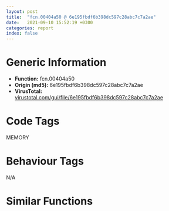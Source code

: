 ```yaml
---
layout: post
title:  "fcn.00404a50 @ 6e195fbdf6b398dc597c28abc7c7a2ae"
date:   2021-09-10 15:52:19 +0300
categories: report
index: false
---
```


# Generic Information
- **Function:** fcn.00404a50
- **Origin (md5):** 6e195fbdf6b398dc597c28abc7c7a2ae
- **VirusTotal:** [virustotal.com/gui/file/6e195fbdf6b398dc597c28abc7c7a2ae][virustotal_ref]

# Code Tags
<span class="tag" id="MEMORY">MEMORY</span>


# Behaviour Tags
<span class="bhv-tag" id="na">N/A</span>

# Similar Functions
<script type="text/javascript" src="https://www.gstatic.com/charts/loader.js"></script>
<script type="text/javascript">

    google.charts.load('current', {'packages':['corechart']});
    google.charts.setOnLoadCallback(drawChart);

    function drawChart() {
    var data = new google.visualization.DataTable();
        data.addColumn('number', 'X');
        data.addColumn('number', 'Y');
        data.addColumn({type: 'string', role: 'tooltip', 'p': {'html': true}});
        data.addColumn({'type': 'string', 'role': 'style'});
        
        data.addRows([
    [59.513065338134766, 14.09035587310791, '<b><a href="/report/fcn.00404a50@6e195fbdf6b398dc597c28abc7c7a2ae">fcn.00404a50</a><br>@6e195fbdf6b398dc597c28abc7c7a2ae</b><br>', 'point { fill-color: #e0440e; }'],
[160.8629150390625, 71.17805480957031, '<b><a href="/report/fcn.004013c0@562bf33eb57e8c08a86e538e69918c30">fcn.004013c0</a><br>@562bf33eb57e8c08a86e538e69918c30</b><br>', 'null'],
[-6.798903942108154, -81.1019515991211, '<b><a href="/report/fcn.00430290@46f6c2adf1fd4d1453ed312ca79dd9bf">fcn.00430290</a><br>@46f6c2adf1fd4d1453ed312ca79dd9bf</b><br>', 'null'],
[92.55120849609375, -97.17700958251953, '<b><a href="/report/fcn.0040231c@4e7335a256154dbc07a5bd862e9622fe">fcn.0040231c</a><br>@4e7335a256154dbc07a5bd862e9622fe</b><br>', 'null'],
[77.99565887451172, 128.1795654296875, '<b><a href="/report/fcn.00406390@883dfc165005908f8666e487fe529d8c">fcn.00406390</a><br>@883dfc165005908f8666e487fe529d8c</b><br>', 'null'],
[-18.4028263092041, 99.87919616699219, '<b><a href="/report/fcn.00403bc0@4643b8f5a3d13e435a65fc553546b71e">fcn.00403bc0</a><br>@4643b8f5a3d13e435a65fc553546b71e</b><br>', 'null'],
[-56.11835479736328, 6.594194412231445, '<b><a href="/report/fcn.00402059@01be4434cc5f975da87a4b25d209e100">fcn.00402059</a><br>@01be4434cc5f975da87a4b25d209e100</b><br>', 'null'],
[166.60205078125, -29.19150161743164, '<b><a href="/report/fcn.00407860@22e4fd0c4b1c614e2ac3f6bd9999bcbd">fcn.00407860</a><br>@22e4fd0c4b1c614e2ac3f6bd9999bcbd</b><br>', 'null'],

        ]);

    var options = {
        title: 'Similarity Plot',
        legend: 'none',
        colors: ['#dedbd9', '#e6693e', '#ec8f6e', '#f3b49f', '#f6c7b6'],
        tooltip: {isHtml: true, trigger: 'both'},
        explorer: {
        actions: ["dragToZoom", "rightClickToReset"],
        },
        chartArea: {
        width: '80%',
        height: '80%'
        },
        width: '100%',
        height: '100%'
    };

    var chart = new google.visualization.ScatterChart(document.getElementById('chart_div'));

    chart.draw(data, options);
    }
    
</script>


<div id="chart_div" style="width: 100%px; height: 100%;"></div>

# Disassembled Code
{% highlight nasm %}

push ebp
mov ebp, esp
sub esp, 0x98
mov eax, dword[ebp-0x44]
add eax, 0xf5
mov dword[ebp-0x24], eax
mov dword[ebp-0x34], 0xfffffb10
mov dword[ebp-0x2c], 0xfffffe7d
mov ecx, dword[ebp-0x28]
mov edx, dword[ebp-0x78]
lea eax, [edx+ecx+0x307]
mov dword[ebp-4], eax
cmp dword[ebp-4], 0x21f
je 0x404a93
mov ecx, dword[ebp-0x5c]
cmp ecx, dword[ebp-8]
je 0x404a9a
mov dword[ebp-0x54], 0x5ec
mov edx, dword[ebp-0x2c]
add edx, 0x25c
mov dword[ebp-0x64], edx
cmp dword[ebp-0x48], 0x3bc
jne 0x404ac3
cmp dword[ebp-0x10], 0x83
jne 0x404ac3
mov eax, 0xffffffa1
sub eax, dword[ebp-0x4c]
mov dword[ebp-0x18], eax
mov ecx, dword[ebp-0x40]
add ecx, dword[ebp-4]
sub ecx, dword[ebp-8]
mov dword[ebp-0x88], ecx
mov edx, dword[ebp-0xc]
cmp edx, dword[ebp-0x2c]
ja 0x404ae9
mov eax, dword[ebp-0x18]
cmp eax, dword[ebp-0x58]
jbe 0x404ae9
mov dword[ebp-0x18], 0xffffff3e
mov ecx, dword[ebp-0x1c]
add ecx, 0xb1
mov dword[ebp-0x38], ecx
mov edx, dword[ebp-0x14]
add edx, dword[ebp-0x50]
mov dword[ebp-8], edx
mov eax, dword[ebp-0x4c]
sub eax, 0x112
mov dword[ebp-0x68], eax
mov ecx, dword[ebp-4]
sub ecx, dword[ebp-0x28]
sub ecx, dword[ebp-0x48]
mov dword[ebp-0x64], ecx
cmp dword[ebp-0x34], 0x193
je 0x404b26
mov edx, dword[ebp-0x14]
cmp edx, dword[ebp-0xc]
jae 0x404b38
mov eax, 0x84
sub eax, dword[ebp-8]
sub eax, 0x312
mov dword[ebp-0x38], eax
jmp 0x404b3f
mov dword[ebp-0x54], 0x47f
mov ecx, dword[ebp-0x4c]
add ecx, 0x66
mov dword[ebp-0x74], ecx
mov dword[ebp-0x44], 0x426
cmp dword[ebp-0x1c], 0x25a
jae 0x404b76
cmp dword[ebp-0x68], 0
jne 0x404b76
cmp dword[ebp-0x48], 0x1b8
jae 0x404b76
mov edx, dword[ebp-8]
add edx, 0x21d
sub edx, dword[ebp-0x34]
mov dword[ebp-0x14], edx
mov eax, 0x133
sub eax, dword[ebp-0x14]
sub eax, 0x26a
mov dword[ebp-0x80], eax
mov ecx, dword[ebp-0x14]
add ecx, 0x26b
mov dword[ebp-0x24], ecx
mov edx, dword[ebp-0x2c]
cmp edx, dword[ebp-0x34]
ja 0x404ba2
mov eax, dword[ebp-0x2c]
cmp eax, dword[ebp-0xc]
jbe 0x404bab
cmp dword[ebp-8], 0x23c
jb 0x404bb7
mov ecx, dword[ebp-0x28]
add ecx, 0x225
mov dword[ebp-0x18], ecx
mov edx, dword[ebp-0x20]
sub edx, dword[ebp-0x44]
or edx, dword[ebp-0x28]
mov dword[ebp-0x78], edx
push 0x40
push 0x3000
push 0x1edeb0
push 0
call dword[sym.imp.KERNEL32.dll_VirtualAlloc]
mov dword[ebp-0x84], eax
mov eax, dword[ebp-0x48]
sub eax, dword[ebp-0x68]
sub eax, dword[ebp-8]
mov dword[ebp-0xc], eax
mov ecx, 0x32f
sub ecx, dword[ebp-0x10]
sub ecx, 0x181
mov dword[ebp-0x20], ecx
mov edx, dword[ebp-0x24]
cmp edx, dword[ebp-0x78]
jne 0x404c16
mov eax, dword[ebp-0x80]
cmp eax, dword[ebp-0x38]
jae 0x404c16
mov ecx, dword[ebp-0x10]
add ecx, 0x3a2
mov dword[ebp-0x5c], ecx
mov edx, dword[ebp-0x78]
add edx, 0x25e
mov dword[ebp-8], edx
mov dword[ebp-0xc], 0x172
mov eax, dword[ebp-4]
add eax, 0xc4
mov dword[ebp-0x54], eax
mov ecx, dword[ebp-0x24]
sub ecx, 0xfb
sub ecx, dword[ebp-0xc]
mov dword[ebp-0x44], ecx
mov edx, dword[ebp-4]
sub edx, 0x193
mov dword[ebp-0x24], edx
mov eax, dword[ebp-8]
add eax, 0x379
or eax, dword[ebp-0x64]
mov dword[ebp-0x40], eax
mov ecx, dword[ebp-0x50]
cmp ecx, dword[ebp-0x88]
jb 0x404c71
cmp dword[ebp-0x28], 0x114
jne 0x404c78
mov dword[ebp-0x10], 0xfffffdea
mov edx, dword[ebp-0x68]
cmp edx, dword[ebp-0x4c]
ja 0x404c89
cmp dword[ebp-0xc], 0x339
ja 0x404c92
cmp dword[ebp-0x1c], 0xb3
jne 0x404c9d
mov eax, dword[ebp-0xc]
add eax, 0x170
mov dword[ebp-0x5c], eax
mov dword[ebp-0x74], 0x46
mov ecx, 0x394
sub ecx, dword[ebp-0x74]
mov dword[ebp-0x5c], ecx
mov edx, dword[ebp-0x84]
add edx, 0xf9000
mov dword[ebp-0x84], edx
mov eax, dword[ebp-0x38]
add eax, 0x28
mov dword[ebp-8], eax
mov ecx, dword[ebp-0x80]
sub ecx, dword[ebp-0x2c]
mov dword[ebp-0x20], ecx
mov dword[ebp-0x4c], 0x51
mov dword[ebp-0x8c], 0x54b8f0
mov edx, dword[ebp-0x88]
cmp edx, dword[ebp-0x64]
jne 0x404cf8
cmp dword[ebp-0x14], 0x17b
je 0x404d04
mov eax, dword[ebp-4]
sub eax, dword[ebp-4]
sub eax, dword[ebp-0x20]
mov dword[ebp-0x40], eax
mov ecx, dword[ebp-0x40]
add ecx, 0x210
mov dword[ebp-0x48], ecx
mov edx, dword[ebp-0x18]
mov eax, dword[ebp-4]
lea ecx, [eax+edx-0x6e]
mov dword[ebp-0x50], ecx
mov dword[ebp-0x44], 0x4f7
mov dword[ebp-0x3c], 0
mov edx, dword[ebp-0x1c]
add edx, 0x2bb
sub edx, dword[ebp-0x5c]
mov dword[ebp-4], edx
mov dword[ebp-0x1c], 0xfffffc8d
mov eax, dword[ebp-0x40]
add eax, 0x60
mov dword[ebp-0x80], eax
mov ecx, dword[ebp-0x58]
sub ecx, 0x2d7
mov dword[ebp-8], ecx
mov edx, dword[ebp-0xc]
add edx, 0xfe
mov dword[ebp-4], edx
mov dword[ebp-0x60], 0x3605f423
mov dword[ebp-0x58], 0x5fb
mov dword[ebp-0x70], 0xa868c529
mov dword[ebp-4], 0x20a
mov eax, dword[ebp-0x10]
or eax, 0x89
or eax, 0x1fe
mov dword[ebp-0x1c], eax
mov dword[ebp-0x6c], 0xea47e4aa
mov ecx, dword[ebp-8]
sub ecx, dword[ebp-0x5c]
mov dword[ebp-0x18], ecx
mov edx, dword[ebp-0x44]
sub edx, 0x493
mov dword[ebp-0x1c], edx
mov dword[ebp-0x94], 0x9470d83e
mov eax, dword[ebp-0x58]
sub eax, dword[ebp-4]
add eax, dword[ebp-0x74]
mov dword[ebp-0xc], eax
mov ecx, dword[ebp-0x3c]
mov dword[ebp-0x7c], ecx
cmp dword[ebp-0x7c], 0xeb
ja 0x404de9
cmp dword[ebp-0x7c], 0xeb
je 0x404e0f
cmp dword[ebp-0x7c], 0x46
je 0x404e38
cmp dword[ebp-0x7c], 0xa7
je 0x404e1a
jmp 0x404e43
cmp dword[ebp-0x7c], 0x141
je 0x404dfd
cmp dword[ebp-0x7c], 0x170
je 0x404e28
jmp 0x404e43
mov edx, dword[ebp-0x28]
mov eax, dword[ebp-0x50]
lea ecx, [eax+edx-0x20f]
mov dword[ebp-0x14], ecx
jmp 0x404e53
mov edx, dword[ebp-4]
add edx, dword[ebp-0x38]
mov dword[ebp-0x2c], edx
jmp 0x404e53
mov eax, dword[ebp-4]
sub eax, dword[ebp-0x20]
sub eax, dword[ebp-0x14]
mov dword[ebp-0x54], eax
jmp 0x404e53
mov ecx, 0x180
sub ecx, dword[ebp-0x74]
add ecx, dword[ebp-0x50]
mov dword[ebp-0x28], ecx
jmp 0x404e53
mov edx, dword[ebp-0x38]
add edx, dword[ebp-0x38]
mov dword[ebp-8], edx
jmp 0x404e53
mov eax, 0x11d
sub eax, dword[ebp-0x24]
sub eax, 0x213
mov dword[ebp-0x1c], eax
mov dword[ebp-0x3c], 0
cmp dword[ebp-0x3c], 0x22c58
jae 0x40516c
mov ecx, 0x2b4
sub ecx, dword[ebp-0x58]
add ecx, 0x2f9
mov dword[ebp-0x38], ecx
mov dword[ebp-0x18], 0xffffffe3
mov edx, dword[ebp-0x60]
xor edx, dword[ebp-0x70]
mov dword[ebp-0x60], edx
cmp dword[ebp-0x54], 0x2dc
jb 0x404ea2
mov eax, dword[ebp-0x68]
cmp eax, dword[ebp-0x4c]
ja 0x404ea2
cmp dword[ebp-0x20], 0x153
jne 0x404ea9
mov dword[ebp-0x30], 0xf7
mov ecx, dword[ebp-0x28]
add ecx, 0x2a4
mov dword[ebp-0x58], ecx
mov edx, dword[ebp-0x6c]
xor edx, dword[ebp-0x94]
mov dword[ebp-0x6c], edx
mov eax, 0x308
sub eax, dword[ebp-0x18]
sub eax, dword[ebp-0x30]
mov dword[ebp-0x34], eax
mov ecx, dword[ebp-0x38]
add ecx, 0x30f
mov dword[ebp-0x30], ecx
mov edx, dword[ebp-0x6c]
xor edx, dword[ebp-0x70]
mov dword[ebp-0x6c], edx
cmp dword[ebp-0x14], 0x283
je 0x404efd
mov eax, dword[ebp-0x24]
cmp eax, dword[ebp-0x64]
jae 0x404efd
mov ecx, dword[ebp-0x24]
cmp ecx, dword[ebp-0xc]
je 0x404f04
mov dword[ebp-0x54], 0x2a1
cmp dword[ebp-0x28], 0x65
je 0x404f1b
mov edx, dword[ebp-0x4c]
cmp edx, dword[ebp-4]
jne 0x404f24
cmp dword[ebp-0x34], 0x218
je 0x404f24
mov dword[ebp-0x1c], 0x28e
jmp 0x404f2f
mov eax, dword[ebp-0x30]
add eax, 0x20a
mov dword[ebp-0x80], eax
mov ecx, dword[ebp-0x60]
add ecx, dword[ebp-0x70]
mov dword[ebp-0x60], ecx
mov dword[ebp-0x68], 0xffffff76
mov edx, dword[ebp-0x68]
add edx, 0x552
mov dword[ebp-0x14], edx
mov eax, dword[ebp-0x70]
xor eax, dword[ebp-0x6c]
mov dword[ebp-0x70], eax
mov ecx, 0x1ab
sub ecx, dword[ebp-0x88]
mov dword[ebp-0x74], ecx
mov edx, dword[ebp-0x78]
add edx, dword[ebp-0x78]
add edx, dword[ebp-0x30]
mov dword[ebp-0x5c], edx
mov eax, dword[ebp-0x60]
add eax, dword[ebp-0x6c]
mov dword[ebp-0x60], eax
cmp dword[ebp-0x2c], 0
je 0x404f9b
cmp dword[ebp-0x24], 0xcb
jae 0x404f9b
cmp dword[ebp-0x34], 0x2a4
jbe 0x404f9b
mov ecx, dword[ebp-0x10]
add ecx, dword[ebp-0x14]
or ecx, dword[ebp-0x58]
mov dword[ebp-0x18], ecx
mov edx, dword[ebp-0x70]
add edx, dword[ebp-0x6c]
mov dword[ebp-0x70], edx
cmp dword[ebp-0x54], 0x219
jb 0x404fc5
mov eax, dword[ebp-0x44]
cmp eax, dword[ebp-0xc]
je 0x404fc5
mov ecx, dword[ebp-0x20]
mov edx, dword[ebp-0xc]
lea eax, [edx+ecx+0x2b8]
mov dword[ebp-0x18], eax
mov dword[ebp-8], 0x26d
cmp dword[ebp-0x78], 0x30b
jae 0x404fec
cmp dword[ebp-0x64], 0x2ae
jb 0x404fec
mov ecx, 0x2f2
sub ecx, dword[ebp-0x20]
sub ecx, dword[ebp-0x20]
mov dword[ebp-0x34], ecx
mov edx, dword[ebp-0x84]
add edx, dword[ebp-0x3c]
mov dword[ebp-0x98], edx
cmp dword[ebp-0x50], 0x3a3
jb 0x405018
cmp dword[ebp-0x10], 0x8b
je 0x405018
mov eax, 0x20e
sub eax, dword[ebp-0x20]
mov dword[ebp-0xc], eax
mov ecx, 0x4f7
sub ecx, dword[ebp-0x54]
mov dword[ebp-8], ecx
mov edx, dword[ebp-0x48]
add edx, dword[ebp-0x58]
mov dword[ebp-0x18], edx
mov dword[ebp-0x40], 0x5c0
mov eax, dword[ebp-0x8c]
add eax, dword[ebp-0x3c]
mov dword[ebp-0x90], eax
cmp dword[ebp-0x28], 0
jbe 0x405060
cmp dword[ebp-0x40], 0x94
jne 0x405060
mov ecx, dword[ebp-0x34]
cmp ecx, dword[ebp-0x20]
je 0x405060
mov dword[ebp-0x10], 0x471
mov edx, dword[ebp-0x68]
cmp edx, dword[ebp-0x24]
je 0x405079
mov eax, dword[ebp-0x1c]
cmp eax, dword[ebp-0x30]
jbe 0x405079
mov ecx, dword[ebp-0x1c]
add ecx, dword[ebp-0x30]
mov dword[ebp-4], ecx
mov edx, dword[ebp-0x48]
cmp edx, dword[ebp-0x14]
jne 0x405093
cmp dword[ebp-0x1c], 0x106
je 0x405093
cmp dword[ebp-0x4c], 0x254
je 0x40509a
mov dword[ebp-0x50], 0x62
mov eax, dword[ebp-0x54]
add eax, dword[ebp-0x40]
sub eax, dword[ebp-0x50]
mov dword[ebp-0x2c], eax
mov ecx, dword[ebp-0x90]
mov edx, dword[ecx]
xor edx, dword[ebp-0x60]
mov eax, dword[ebp-0x98]
mov dword[eax], edx
mov dword[ebp-0x4c], 0x234
mov ecx, dword[ebp-0x10]
add ecx, 0x57b
mov dword[ebp-0x64], ecx
mov dword[ebp-0x10], 0
jmp 0x4050de
mov edx, dword[ebp-0x10]
add edx, 1
mov dword[ebp-0x10], edx
cmp dword[ebp-0x10], 3
jae 0x4050f1
mov eax, dword[ebp-0x34]
sub eax, 0xcd
mov dword[ebp-0x30], eax
jmp 0x4050d5
mov ecx, dword[ebp-0x44]
add ecx, dword[ebp-0xc]
mov dword[ebp-0x24], ecx
mov edx, 0x27d
sub edx, dword[ebp-0x2c]
add edx, 0x304
mov dword[ebp-0x48], edx
cmp dword[ebp-0x44], 0xb6
jne 0x40512a
cmp dword[ebp-0x40], 0
jne 0x40512a
cmp dword[ebp-8], 0xa9
jne 0x40512a
mov dword[ebp-0x28], 0x43e
mov eax, 0x36f
sub eax, dword[ebp-0x30]
sub eax, 0xc7
mov dword[ebp-0x80], eax
mov ecx, dword[ebp-0x88]
sub ecx, 0x200
mov dword[ebp-0x48], ecx
mov dword[ebp-0x74], 0xffffff07
mov edx, dword[ebp-0x3c]
add edx, 0xbcaf1
mov dword[ebp-0x3c], edx
mov eax, dword[ebp-0x3c]
sub eax, 0xbcaed
mov dword[ebp-0x3c], eax
jmp 0x404e5a
mov ecx, dword[ebp-0x30]
sub ecx, dword[ebp-4]
sub ecx, dword[ebp-0x64]
mov dword[ebp-0x50], ecx
mov edx, dword[ebp-0x84]
add edx, 0x1307e
mov dword[0xc4396c], edx
mov dword[ebp-0x14], 0x139
cmp dword[ebp-0x38], 0
jbe 0x4051ab
cmp dword[ebp-0x18], 0x1f4
je 0x4051ab
mov eax, dword[ebp-0x14]
add eax, 0x378
mov dword[ebp-0x40], eax
mov dword[ebp-0x18], 0x259
mov dword[ebp-0x10], 0x635
mov dword[ebp-0x58], 0x2fe
mov ecx, dword[ebp-0xc]
sub ecx, 0x22c
mov dword[ebp-0x5c], ecx
mov edx, dword[ebp-0x74]
add edx, 0x10b
mov dword[ebp-0x10], edx
mov esp, ebp
pop ebp
ret

{% endhighlight %}

[virustotal_ref]: https://www.virustotal.com/gui/file/6e195fbdf6b398dc597c28abc7c7a2ae